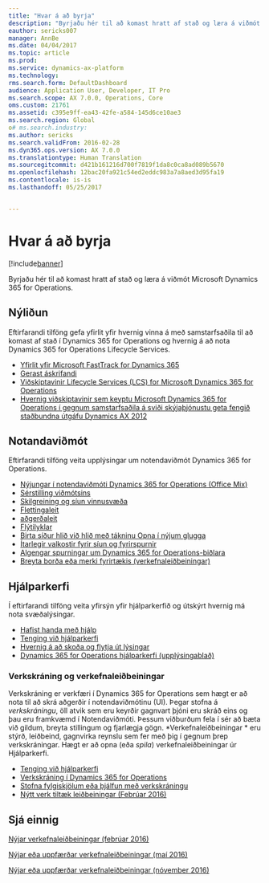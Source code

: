 ```yaml
---
title: "Hvar á að byrja"
description: "Byrjaðu hér til að komast hratt af stað og læra á viðmót Microsoft Dynamics 365 for Operations."
eauthor: sericks007
manager: AnnBe
ms.date: 04/04/2017
ms.topic: article
ms.prod: 
ms.service: dynamics-ax-platform
ms.technology: 
rms.search.form: DefaultDashboard
audience: Application User, Developer, IT Pro
ms.search.scope: AX 7.0.0, Operations, Core
oms.custom: 21761
ms.assetid: c395e9ff-ea43-42fe-a584-145d6ce10ae3
ms.search.region: Global
o# ms.search.industry: 
ms.author: sericks
ms.search.validFrom: 2016-02-28
ms.dyn365.ops.version: AX 7.0.0
ms.translationtype: Human Translation
ms.sourcegitcommit: d421b161216d700f7819f1da8c0ca8ad089b5670
ms.openlocfilehash: 12bac20fa921c54ed2eddc983a7a8aed3d95fa19
ms.contentlocale: is-is
ms.lasthandoff: 05/25/2017


---
```


# <a name="where-to-start"></a>Hvar á að byrja

[!include[banner](../includes/banner.md)]


Byrjaðu hér til að komast hratt af stað og læra á viðmót Microsoft Dynamics 365 for Operations.

## <a name="onboarding"></a>Nýliðun
Eftirfarandi tilföng gefa yfirlit yfir hvernig vinna á með samstarfsaðila til að komast af stað í Dynamics 365 for Operations og hvernig á að nota Dynamics 365 for Operations Lifecycle Services. 

- [Yfirlit yfir Microsoft FastTrack for Dynamics 365](/dynamics365/operations/get-started/fasttrack-dynamics-365-overview) 
- [Gerast áskrifandi](../dev-tools/sign-up-preview-subscription.md) 
- [Viðskiptavinir Lifecycle Services (LCS) for Microsoft Dynamics 365 for Operations](../lifecycle-services/lcs-works-lcs.md) 
- [Hvernig viðskiptavinir sem keyptu Microsoft Dynamics 365 for Operations í gegnum samstarfsaðila á sviði skýjaþjónustu geta fengið staðbundna útgáfu Dynamics AX 2012](../deployment/csp-download-customersource.md)

## <a name="user-interface"></a>Notandaviðmót
Eftirfarandi tilföng veita upplýsingar um notendaviðmót Dynamics 365 for Operations. 
-   [Nýjungar í notendaviðmóti Dynamics 365 for Operations (Office Mix)](https://mix.office.com/watch/1ohsrrpsd02e1)
-   [Sérstilling viðmótsins](/dynamics365/operations/get-started/personalize-user-experience)
-   [Skilgreining og síun vinnusvæða](/dynamics365/operations/get-started/configure-filter-workspaces)
-   [Flettingaleit](/dynamics365/operations/get-started/navigation-search)
-   [aðgerðaleit](/dynamics365/operations/get-started/action-search)
-   [Flýtilyklar](/dynamics365/operations/get-started/shortcut-keys)
-   [Birta síður hlið við hlið með tákninu Opna í nýjum glugga](/dynamics365/operations/get-started/display-pages-side-by-side)
-   [Ítarlegir valkostir fyrir síun og fyrirspurnir](/dynamics365/operations/get-started/advanced-filtering-query-options)
-   [Algengar spurningar um Dynamics 365 for Operations-biðlara](/dynamics365/operations/get-started/client-faq)
-   [Breyta borða eða merki fyrirtækis (verkefnaleiðbeiningar)](http://ax.help.dynamics.com/en/wiki/change-the-banner-or-logo/)

## <a name="help-system"></a>Hjálparkerfi
Í eftirfarandi tilföng veita yfirsýn yfir hjálparkerfið og útskýrt hvernig má nota svæðalýsingar.

-   [Hafist handa með hjálp](help-overview.md)
-   [Tenging við hjálparkerfi](help-connect.md)
-   [Hvernig á að skoða og flytja út lýsingar](/dynamics365/operations/get-started/view-export-field-descriptions)
-   [Dynamics 365 for Operations hjálparkerfi (upplýsingablað)](https://mbs.microsoft.com/customersource/Global/AX/learning/fact-sheets/msdaxhelpsystemfactsheet)

### <a name="task-recordings-and-task-guides"></a>Verkskráning og verkefnaleiðbeiningar

Verkskráning er verkfæri í Dynamics 365 for Operations sem hægt er að nota til að skrá aðgerðir í notendaviðmótinu (UI). Þegar stofna á *verkskráningu*, öll atvik sem eru keyrðir gagnvart þjóni eru skráð eins og þau eru framkvæmd í Notendaviðmóti. Þessum viðburðum fela í sér að bæta við gildum, breyta stillingum og fjarlægja gögn. *Verkefnaleiðbeiningar * eru stýrð, leiðbeind, gagnvirka reynslu sem fer með þig í gegnum þrep verkskráningar. Hægt er að opna (eða *spila*) verkefnaleiðbeiningar úr Hjálparkerfi.
-   [Tenging við hjálparkerfi](help-connect.md)
-   [Verkskráning í Dynamics 365 for Operations](../user-interface/task-recorder.md)
-   [Stofna fylgiskjölum eða þjálfun með verkskráningu](../user-interface/task-recorder.md)
-   [Nýtt verk tiltæk leiðbeiningar (Febrúar 2016)](new-task-guides-available-february-2016.md)


<a name="see-also"></a>Sjá einnig
--------

[Nýjar verkefnaleiðbeiningar (febrúar 2016)](new-task-guides-available-february-2016.md)

[Nýjar eða uppfærðar verkefnaleiðbeiningar (maí 2016)](new-updated-task-guides-available-may-2016.md)

[Nýjar eða uppfærðar verkefnaleiðbeiningar (nóvember 2016)](new-task-guides-november-2016.md)




